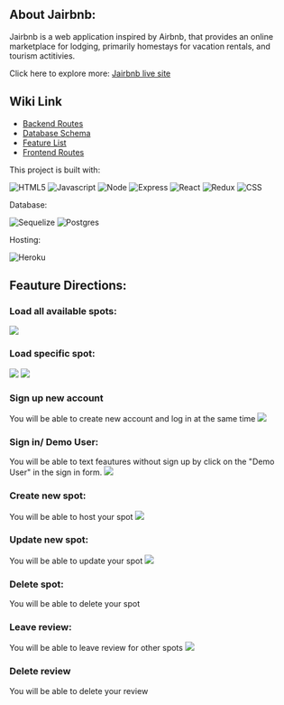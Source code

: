## About Jairbnb:

Jairbnb is a web application inspired by Airbnb, that provides an online marketplace for lodging, primarily homestays for vacation rentals, and tourism actitivies.

Click here to explore more: [Jairbnb live site]

## Wiki Link
- [Backend Routes]
- [Database Schema]
- [Feature List]
- [Frontend Routes]

This project is built with:

![HTML5](https://img.shields.io/badge/HTML5-E34F26?style=for-the-badge&logo=html5&logoColor=white)
![Javascript](https://img.shields.io/badge/JavaScript-F7DF1E?style=for-the-badge&logo=javascript&logoColor=black)
![Node](https://img.shields.io/badge/Node.js-43853D?style=for-the-badge&logo=node.js&logoColor=white)
![Express](https://img.shields.io/badge/Express.js-404D59?style=for-the-badge)
![React]( https://img.shields.io/badge/React-20232A?style=for-the-badge&logo=react&logoColor=61DAFB)
![Redux](https://img.shields.io/badge/Redux-593D88?style=for-the-badge&logo=redux&logoColor=white)
![CSS](https://img.shields.io/badge/CSS3-1572B6?style=for-the-badge&logo=css3&logoColor=white)

Database:

![Sequelize](https://img.shields.io/badge/sequelize-323330?style=for-the-badge&logo=sequelize&logoColor=blue)
![Postgres](https://img.shields.io/badge/PostgreSQL-316192?style=for-the-badge&logo=postgresql&logoColor=white)

Hosting:

![Heroku](https://img.shields.io/badge/Heroku-430098?style=for-the-badge&logo=heroku&logoColor=white)


## Feauture Directions:

### Load all available spots:
![](frontend/assets/display-all-screenshot.png)

### Load specific spot:
![](frontend/assets/display-one-spot-screenshot.png)
![](frontend/assets/load-one-spot-continue.png)


### Sign up new account
You will be able to create new account and log in at the same time
 ![](frontend/assets/sign-up-screenshot.png)

### Sign in/ Demo User:
You will be able to text feautures without sign up by click on the "Demo User" in the sign in form.
 ![](frontend/assets/sign-in-screenshot.png)

### Create new spot:
You will be able to host your spot
 ![](frontend/assets/create-spot-screenshot.png)

### Update new spot:
You will be able to update your spot
 ![](frontend/assets/edit-spot-screenshot.png)

### Delete spot:
You will be able to delete your spot

### Leave review:
You will be able to leave review for other spots
 ![](frontend/assets/review-screenshot.png)

### Delete review
You will be able to delete your review

<!-- external links -->

[Jairbnb live site]: https://slack.com/help/articles/202288908-Format-your-messages
[Backend Routes]: https://github.com/jadevie/Jairbnb-clone-API-project/wiki/API-Documentation
[Database Schema]: https://github.com/jadevie/Jairbnb-clone-API-project/wiki/Database-Schema
[Feature List]: https://github.com/jadevie/Jairbnb-clone-API-project/wiki/Feature-List
[Frontend Routes]:https://github.com/jadevie/Jairbnb-clone-API-project/wiki/Frontend-Routes
